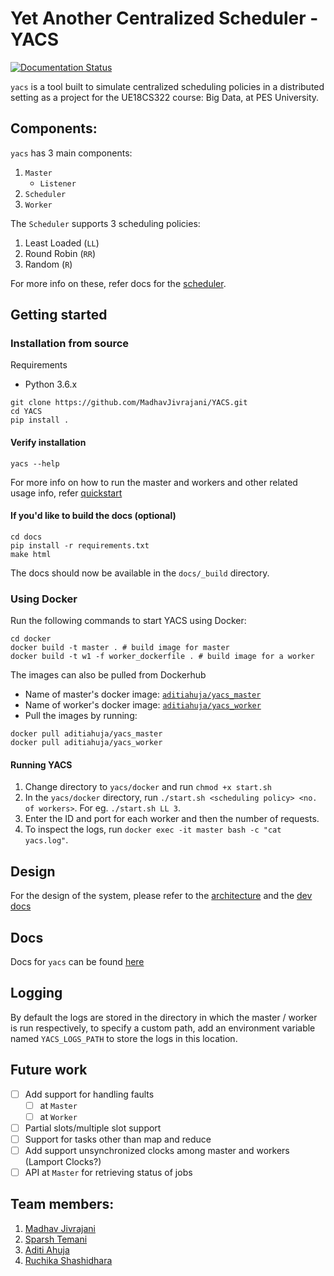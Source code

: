 # Yet Another Centralized Scheduler - YACS

[![Documentation Status](https://readthedocs.org/projects/yacs/badge/?version=latest)](https://yacs.readthedocs.io/en/latest/?badge=latest)

`yacs` is a tool built to simulate centralized scheduling policies in a distributed setting as a project for the UE18CS322 course: Big Data, at PES University.  

## Components:
`yacs` has 3 main components:  
1. `Master`
	- `Listener`
2. `Scheduler`
3. `Worker`

The `Scheduler` supports 3 scheduling policies:
1. Least Loaded (`LL`)
2. Round Robin (`RR`)
3. Random (`R`)

For more info on these, refer docs for the [scheduler](https://yacs.readthedocs.io/en/latest/api.html#module-yacs.component.scheduler).

## Getting started

### Installation from source

Requirements
- Python 3.6.x

```
git clone https://github.com/MadhavJivrajani/YACS.git
cd YACS
pip install .
```

#### Verify installation
```
yacs --help
```

For more info on how to run the master and workers and other related usage info, refer [quickstart](https://yacs.readthedocs.io/en/latest/quickstart.html)

#### If you'd like to build the docs (optional)
```
cd docs
pip install -r requirements.txt
make html
```

The docs should now be available in the `docs/_build` directory.

### Using Docker 

Run the following commands to start YACS using Docker:
```
cd docker
docker build -t master . # build image for master
docker build -t w1 -f worker_dockerfile . # build image for a worker
```

The images can also be pulled from Dockerhub
- Name of master's docker image: [`aditiahuja/yacs_master`](https://hub.docker.com/repository/docker/aditiahuja/yacs_master)
- Name of worker's docker image: [`aditiahuja/yacs_worker`](https://hub.docker.com/repository/docker/aditiahuja/yacs_worker)
- Pull the images by running:
```
docker pull aditiahuja/yacs_master
docker pull aditiahuja/yacs_worker
```      

#### Running YACS
1. Change directory to `yacs/docker` and run `chmod +x start.sh`
2. In the `yacs/docker` directory, run `./start.sh <scheduling policy> <no. of workers>`. For eg. `./start.sh LL 3`.   
3. Enter the ID and port for each worker and then the number of requests.
4. To inspect the logs, run `docker exec -it master bash -c "cat yacs.log"`.      

## Design

For the design of the system, please refer to the [architecture](ARCHITECTURE.md) and the [dev docs](https://yacs.readthedocs.io/en/latest/dev.html)

## Docs
Docs for `yacs` can be found [here](https://yacs.readthedocs.io/en/latest/index.html)

## Logging
By default the logs are stored in the directory in which the master / worker is run respectively, to specify a custom path, add an environment variable named `YACS_LOGS_PATH` to store the logs in this location.

## Future work
- [ ] Add support for handling faults
	- [ ] at `Master`
	- [ ] at `Worker`
- [ ] Partial slots/multiple slot support
- [ ] Support for tasks other than map and reduce
- [ ] Add support unsynchronized clocks among master and workers (Lamport Clocks?)
- [ ] API at `Master` for retrieving status of jobs

## Team members:
1. [Madhav Jivrajani](https://github.com/MadhavJivrajani)
2. [Sparsh Temani](https://github.com/temanisparsh)
3. [Aditi Ahuja](https://github.com/metonymic-smokey)
4. [Ruchika Shashidhara](https://github.com/RuchikaShashidhara)


